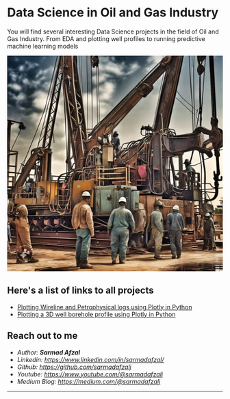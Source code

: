 # Data Science in Oil and Gas Industry
You will find several interesting Data Science projects in the field of Oil and Gas Industry. From EDA and plotting well profiles to running predictive machine learning models

![Drilling Rig](oil_rig.jpeg)

## Here's a list of links to all projects
- <a href="https://github.com/sarmadafzalj/Data-Science-in-Oil-and-Gas-Industry/tree/main/Plotting%20Drilling%20and%20Wireline%20Logs%20in%20Python" >Plotting Wireline and Petrophysical logs using Plotly in Python</a>
- <a href="https://github.com/sarmadafzalj/Data-Science-in-Oil-and-Gas-Industry/tree/main/Plotting%20Well%20Borehole%20in%203D" >Plotting a 3D well borehole profile using Plotly in Python</a>

## Reach out to me
- <i>Author: <b>Sarmad Afzal</b></i>
- <i>Linkedin: https://www.linkedin.com/in/sarmadafzal/</i>
- <i>Github: https://github.com/sarmadafzalj</i>
- <i>Youtube: https://www.youtube.com/@sarmadafzalj</i>
- <i>Medium Blog: https://medium.com/@sarmadafzalj</i>
---

